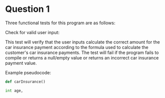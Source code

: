 # Question 1

Three functional tests for this program are as follows:

Check for valid user input:

This test will verify that the user inputs calculate the correct amount for the car insurance payment according to the formula used to calculate the customer's car insurance payments. The test will fail if the program fails to compile or returns a null/empty value or returns an incorrect car insurance payment value.

Example pseudocode:

```python
def carInsurance()

int age, 
```

